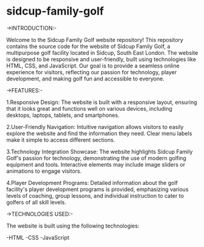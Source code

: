 # sidcup-family-golf
->INTRODUCTION:-

Welcome to the Sidcup Family Golf website repository! This repository contains the source code for the website of Sidcup Family Golf, a multipurpose golf facility located in Sidcup, South East London. The website is designed to be responsive and user-friendly, built using technologies like HTML, CSS, and JavaScript. Our goal is to provide a seamless online experience for visitors, reflecting our passion for technology, player development, and making golf fun and accessible to everyone.

->FEATURES:-

1.Responsive Design: The website is built with a responsive layout, ensuring that it looks great and functions well on various devices, including desktops, laptops, tablets, and smartphones.

2.User-Friendly Navigation: Intuitive navigation allows visitors to easily explore the website and find the information they need. Clear menu labels make it simple to access different sections.

3.Technology Integration Showcase: The website highlights Sidcup Family Golf's passion for technology, demonstrating the use of modern golfing equipment and tools. Interactive elements may include image sliders or animations to engage visitors.

4.Player Development Programs: Detailed information about the golf facility's player development programs is provided, emphasizing various levels of coaching, group lessons, and individual instruction to cater to golfers of all skill levels.

->TECHNOLOGIES USED:-

The website is built using the following technologies:

-HTML
-CSS
-JavaScript
